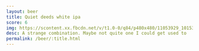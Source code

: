```yaml
---
layout: beer
title: Quiet deeds white ipa
score: 6
img: https://scontent.xx.fbcdn.net/v/t1.0-0/q84/p480x480/11053929_10153268257438745_724512553237905656_n.jpg?oh=b11854938321e58e0f77a3a7e684599b&oe=5839BD15
desc: A strange combination. Maybe not quite one I could get used to
permalink: /beer/:title.html
---
```

